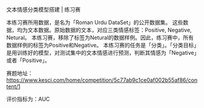 文本情感分类模型搭建 | 练习赛

本练习赛所用数据，是名为「Roman Urdu DataSet」的公开数据集。
这些数据，均为文本数据。原始数据的文本，对应三类情感标签：Positive, Negative, Netural。
本练习赛，移除了标签为Netural的数据样例。因此，练习赛中，所有数据样例的标签为Positive和Negative。
本练习赛的任务是「分类」。「分类目标」是用训练好的模型，对测试集中的文本情感进行预测，判断其情感为「Negative」或者「Positive」。

赛题地址：https://www.kesci.com/home/competition/5c77ab9c1ce0af002b55af86/content/1

评价指标为：AUC
